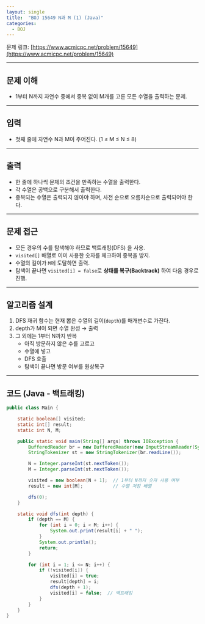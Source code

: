 ```yaml
---
layout: single
title:  "BOJ 15649 N과 M (1) (Java)"
categories: 
  - BOJ
---
```


문제 링크: [https://www.acmicpc.net/problem/15649](https://www.acmicpc.net/problem/15649)

---

## 문제 이해

- 1부터 N까지 자연수 중에서 중복 없이 M개를 고른 모든 수열을 출력하는 문제.

---

## 입력

- 첫째 줄에 자연수 N과 M이 주어진다. (1 ≤ M ≤ N ≤ 8)

---

## 출력

- 한 줄에 하나씩 문제의 조건을 만족하는 수열을 출력한다.
- 각 수열은 공백으로 구분해서 출력한다.
- 중복되는 수열은 출력되지 않아야 하며, 사전 순으로 오름차순으로 출력되어야 한다.

---

## 문제 접근

- 모든 경우의 수를 탐색해야 하므로 백트래킹(DFS) 을 사용.
- `visited[]` 배열로 이미 사용한 숫자를 체크하여 중복을 방지.
- 수열의 길이가 `M`에 도달하면 출력.
- 탐색이 끝나면 `visited[i] = false`로 **상태를 복구(Backtrack)** 하여 다음 경우로 진행.

---

## 알고리즘 설계

1. DFS 재귀 함수는 현재 뽑은 수열의 길이(`depth`)를 매개변수로 가진다.
2. depth가 M이 되면 수열 완성 → 출력
3. 그 외에는 1부터 N까지 반복
   - 아직 방문하지 않은 수를 고르고
   - 수열에 넣고
   - DFS 호출
   - 탐색이 끝나면 방문 여부를 원상복구

---

## 코드 (Java - 백트래킹)

```java
public class Main {

    static boolean[] visited;
    static int[] result;
    static int N, M;

    public static void main(String[] args) throws IOException {
        BufferedReader br = new BufferedReader(new InputStreamReader(System.in)); 
        StringTokenizer st = new StringTokenizer(br.readLine());

        N = Integer.parseInt(st.nextToken());
        M = Integer.parseInt(st.nextToken());

        visited = new boolean[N + 1];  // 1부터 N까지 숫자 사용 여부
        result = new int[M];           // 수열 저장 배열

        dfs(0);
    }

    static void dfs(int depth) {
        if (depth == M) {
            for (int i = 0; i < M; i++) {
                System.out.print(result[i] + " ");
            }
            System.out.println();
            return;
        }

        for (int i = 1; i <= N; i++) {
            if (!visited[i]) {
                visited[i] = true;
                result[depth] = i;
                dfs(depth + 1);
                visited[i] = false;  // 백트래킹
            }
        }
    }
}
```

